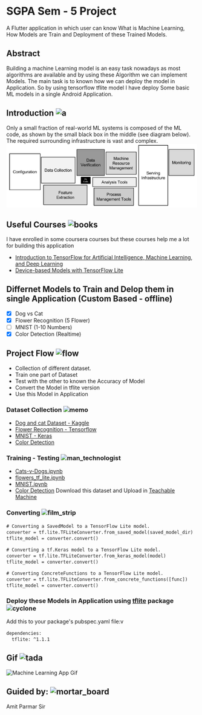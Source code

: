 # SGPA Sem - 5 Project

A Flutter application in which user can know What is Machine Learning, How Models are Train and Deployment of these Trained Models. 

## Abstract

Building a machine Learning model is an easy task nowadays as most algorithms are available and by using these Algorithm we can implement Models. 
The main task is to known how we can deploy the model in Application. So by using tensorflow tflite model I have deploy Some basic ML models in a single Android Application.

##  Introduction ![a](https://github.githubassets.com/images/icons/emoji/unicode/2139.png?v8)

Only a small fraction of real-world ML systems is composed of the ML code, as shown by the small black box in the middle (see diagram below). The required surrounding infrastructure is vast and complex.
![Machine Learning Systems](https://raw.githubusercontent.com/AdityaLalwani/Machine-Learning-App/master/assets/images/ml.png "Machine Learning Systems")

## Useful Courses ![books](https://github.githubassets.com/images/icons/emoji/unicode/1f4da.png?v8)

I have enrolled in some coursera courses but these courses help me a lot for building this application
* [Introduction to TensorFlow for Artificial Intelligence, Machine Learning, and Deep Learning](https://www.coursera.org/learn/introduction-tensorflow)
* [Device-based Models with TensorFlow Lite](https://www.coursera.org/learn/device-based-models-tensorflow)

## Differnet Models to Train and Delop them in single Application (Custom Based - offline)

- [x] Dog vs Cat 
- [x] Flower Recognition (5 Flower)
- [ ] MNIST (1-10 Numbers) 
- [x] Color Detection (Realtime)

## Project Flow ![flow](https://github.githubassets.com/images/icons/emoji/unicode/23f3.png?v8)

- Collection of different dataset.
- Train one part of Dataset
- Test with the other to known the Accuracy of Model
- Convert the Model in tflite version
- Use this Model in Application

### Dataset Collection ![memo](https://github.githubassets.com/images/icons/emoji/unicode/1f4dd.png?v8)

* [Dog and cat Dataset - Kaggle](https://download.microsoft.com/download/3/E/1/3E1C3F21-ECDB-4869-8368-6DEBA77B919F/kagglecatsanddogs_3367a.zip)
* [Flower Recognition - Tensorflow](https://storage.googleapis.com/download.tensorflow.org/example_images/flower_photos.tgz)
* [MNIST - Keras](https://storage.googleapis.com/tensorflow/tf-keras-datasets/mnist.npz)
* [Color Detection](https://cvhci.anthropomatik.kit.edu/~bschauer/datasets/google-512)

### Training - Testing ![man_technologist](https://github.githubassets.com/images/icons/emoji/unicode/1f468-1f4bb.png?v8)

- [Cats-v-Dogs.ipynb](https://colab.research.google.com/github/lmoroney/mlday-tokyo/blob/master/Lab6-Cats-v-Dogs.ipynb#scrollTo=G4cwNEH46UAI)
- [flowers_tf_lite.ipynb](https://colab.research.google.com/github/tensorflow/examples/blob/master/community/en/flowers_tf_lite.ipynb)
- [MNIST.ipynb](https://colab.research.google.com/github/tensorflow/examples/blob/master/lite/codelabs/digit_classifier/ml/step2_train_ml_model.ipynb)
- [Color Detection](https://drive.google.com/file/d/1t7KKfyrt_t8QXFvSrv4TImrkM7wl2KEN/view?usp=sharing) Download this dataset and Upload in [Teachable Machine](https://teachablemachine.withgoogle.com/train/image)

### Converting ![film_strip](https://github.githubassets.com/images/icons/emoji/unicode/1f39e.png?v8)

```
# Converting a SavedModel to a TensorFlow Lite model.
converter = tf.lite.TFLiteConverter.from_saved_model(saved_model_dir)
tflite_model = converter.convert()
```
```
# Converting a tf.Keras model to a TensorFlow Lite model.
converter = tf.lite.TFLiteConverter.from_keras_model(model)
tflite_model = converter.convert()
```
```
# Converting ConcreteFunctions to a TensorFlow Lite model.
converter = tf.lite.TFLiteConverter.from_concrete_functions([func])
tflite_model = converter.convert()
```

### Deploy these Models in Application using [tflite](https://pub.dev/packages/tflite) package ![cyclone](https://github.githubassets.com/images/icons/emoji/unicode/1f300.png?v8)

Add this to your package's pubspec.yaml file:v
```
dependencies:
  tflite: ^1.1.1
```

## Gif ![tada](https://github.githubassets.com/images/icons/emoji/unicode/1f389.png?v8)

![Machine Learning App Gif](https://github.com/AdityaLalwani/Machine-Learning-App/raw/master/assets/images/sgpa-min.gif "Machine Learning App")

## Guided by: ![mortar_board](https://github.githubassets.com/images/icons/emoji/unicode/1f393.png?v8)

Amit Parmar Sir
